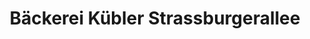 ---
title: "Bäckerei Kübler Strassburgerallee"
url: /basel/baeckerei-kuebler-strassburgerallee/
shop: Bäckerei
---